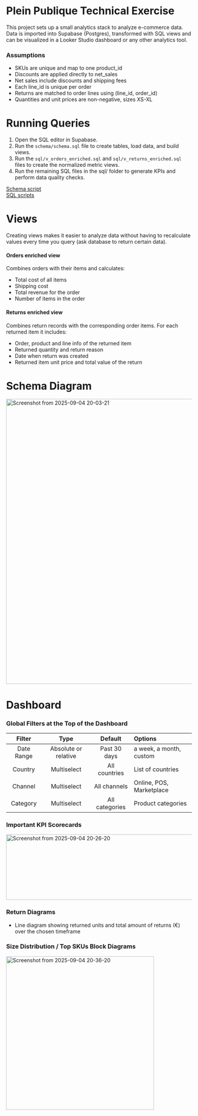 # Plein Publique Technical Exercise

This project sets up a small analytics stack to analyze e-commerce data. Data is imported into Supabase (Postgres), transformed with SQL views and can be visualized in a Looker Studio dashboard or any other analytics tool.

### Assumptions

- SKUs are unique and map to one product_id
- Discounts are applied directly to net_sales
- Net sales include discounts and shipping fees
- Each line_id is unique per order
- Returns are matched to order lines using (line_id, order_id)
- Quantities and unit prices are non-negative, sizes XS-XL


# Running Queries

1. Open the SQL editor in Supabase.
2. Run the `schema/schema.sql` file to create tables, load data, and build views.
3. Run the `sql/v_orders_enriched.sql` and `sql/v_returns_enriched.sql` files to create the normalized metric views.
4. Run the remaining SQL files in the sql/ folder to generate KPIs and perform data quality checks.

[Schema script](sql/)  
[SQL scripts](sql/)


# Views
Creating views makes it easier to analyze data without having to recalculate values every time you query (ask database to return certain data).

#### Orders enriched view
Combines orders with their items and calculates:
- Total cost of all items
- Shipping cost
- Total revenue for the order
- Number of items in the order

#### Returns enriched view
Combines return records with the corresponding order items. For each returned item it includes:
- Order, product and line info of the returned item
- Returned quantity and return reason
- Date when return was created
- Returned item unit price and total value of the return


# Schema Diagram
<img width="1157" height="771" alt="Screenshot from 2025-09-04 20-03-21" src="https://github.com/user-attachments/assets/e70f9f65-6c95-4ee7-baa2-24f07d9b13fc" />


# Dashboard

### Global Filters at the Top of the Dashboard

| Filter       | Type                 | Default       | Options                                      |
|:------------:|:------------------:|:------------:|:--------------------------------------------|
| Date Range   | Absolute or relative | Past 30 days | a week, a month, custom                      |
| Country      | Multiselect          | All countries | List of countries                             |
| Channel      | Multiselect          | All channels | Online, POS, Marketplace                      |
| Category     | Multiselect          | All categories | Product categories                             |


### Important KPI Scorecards

<img width="871" height="177" alt="Screenshot from 2025-09-04 20-26-20" src="https://github.com/user-attachments/assets/2b52fe6f-16ab-4647-80e8-e32105fb7ebe" />


### Return Diagrams

- Line diagram showing returned units and total amount of returns (€) over the chosen timeframe


### Size Distribution / Top SKUs Block Diagrams

<img width="401" height="415" alt="Screenshot from 2025-09-04 20-36-20" src="https://github.com/user-attachments/assets/0b6b42ee-68ae-4992-9ce8-d9008813c3ce" />
